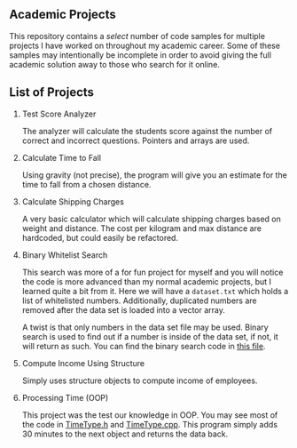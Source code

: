 ## Academic Projects

This repository contains a *select* number of code samples for multiple projects I have worked on throughout my academic career. Some of these samples may intentionally be incomplete in order to avoid giving the full academic solution away to those who search for it online.

## List of Projects

1. Test Score Analyzer

   The analyzer will calculate the students score against the number of correct and incorrect questions. Pointers and arrays are used.

2. Calculate Time to Fall

   Using gravity (not precise), the program will give you an estimate for the time to fall from a chosen distance.

3. Calculate Shipping Charges

   A very basic calculator which will calculate shipping charges based on weight and distance. The cost per kilogram and max distance are hardcoded, but could easily be refactored.

4. Binary Whitelist Search

   This search was more of a for fun project for myself and you will notice the code is more advanced than my normal academic projects, but I learned quite a bit from it. Here we will have a `dataset.txt` which holds a list of whitelisted numbers. Additionally, duplicated numbers are removed after the data set is loaded into a vector array.  

   A twist is that only numbers in the data set file may be used. Binary search is used to find out if a number is inside of the data set, if not, it will return as such. You can find the binary search code in [this file](Binary%20Whitelist%20Search/WhitelistBinary/BinarySearch.h).

5. Compute Income Using Structure

   Simply uses structure objects to compute income of employees.

6. Processing Time (OOP)
   
   This project was the test our knowledge in OOP. You may see most of the code in [TimeType.h](Processing%20Time/ProcessingTime/TimeType.h) and [TimeType.cpp](Processing%20Time/ProcessingTime/TimeType.cpp). This program simply adds 30 minutes to the next object and returns the data back.